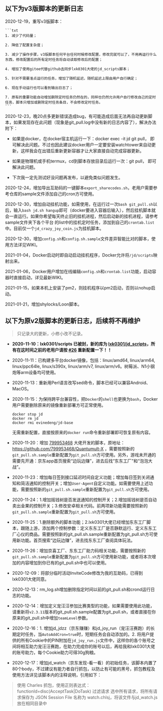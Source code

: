 ## 以下为v3版脚本的更新日志

2020-12-19，重写v3版脚本：

    ```txt
    1. 减少了代码量；

    2. 降低了配置复杂度；

    3. 减少了操作步骤，v3版脚本任何平台任何时候修改配置，修改完就可以了，不用再运行什么东西，修改配置后的所有定时任务将自动读取修改后的配置；

    4. 增加了使用gitee代替github去同步lxk0301大佬的jd_scripts脚本；

    5. 针对不需要准点运行的任务，增加了随机延迟，随机延迟上限由用户自行确定；

    6. 现在手动运行也可以看到输出日志了；

    7. 原有的重要功能自动增加删除定时任务仍然在的，同样也仍然允许用户自行修改自己的定时任务，脚本只增加或删除定时任务条目，不会修改定时任务。
    ```

2020-12-23，晚20点多更新错误造成bug，有可能造成后面无法再自动更新脚本，如果发现存在此问题（现象是git_pull.log中没有新的日志内容了），解决办法附下：

- 如果是docker，在docker宿主机运行一下：docker exec -it jd git pull， 即可解决此问题。不过也因此建议docker用户一定要安装watchtower来自动更新，这样我会在出错后重新更新容器才让大家直接自动完成容器更新。

- 如果是物理机或手机termux，cd到脚本存放目录后运行一次：git pull， 即可解决此问题。

- 下次我一定先测试好没问题再发布，以避免类似问题发生。

2020-12-24，增加导出互助码的一键脚本`export_sharecodes.sh`，老用户需要参考仓库的sample文件添加自己的cron方可使用。

2020-12-30，增加自动挂机功能，如需使用，在运行过一次`bash git_pull.sh`以后，输入`bash jd.sh hangup`即可（docker要进入容器后输入），然后挂机脚本就会一直运行。如果你希望每天终止旧的挂机进程，然后启动新的挂机进程，请参考sample文件夹下各个平台 的list中的挂机定时任务，添加到自己的`crontab.list`中。目前仅一个`jd_crazy_joy_coin.js`为挂机脚本。

2020-12-30，增加`config.sh`和`config.sh.sample`文件差异智能比对的脚本，使用方法详见WIKI。

2021-01-04，Docker启动时即自动启动挂机程序，Docker允许将`/jd/scripts`映射出来。

2021-01-06，Docker用户增加在线编辑`config.sh`和`crontab.list`功能，启动容器时直接启动，详见最新WIKI。

2021-01-15，如果本机上安装了pm2，则挂机程序以pm2启动，否则以nohup启动。

2021-01-21，增加shylocks/Loon脚本。

## 以下为原v2版脚本的更新日志，后续将不再维护

> 只记录大的更新，小修小改不记录。

- **2020-11-10：lxk0301/scripts 已被封，新的库为 [lxk0301/jd_scripts](https://github.com/LXK9301/jd_scripts)，所有在这时间之前的老用户请按 [#26](https://github.com/EvineDeng/jd-base/issues/26) 重新配置一下！！**

- 2020-11-11：已构建多平台docker镜像，包括：linux/amd64, linux/arm64, linux/ppc64le, linux/s390x, linux/arm/v7, linux/arm/v6。树莓派、N1小钢炮等arm设备均可使用。

- 2020-11-13：重新用Perl语言改写sed命令，脚本已经可以兼容Android、MacOS。

- 2020-11-15：为保持跨平台兼容性，把`Docker`的`shell`也更换为`bash`，Docker用户需要删除原来的镜像重新部署方可正常使用。
    ```shell
    docker stop jd
    docker rm jd 
    docker rmi evinedeng/jd-base
    ```
    无需重新配置，直接按原来的`docker run`命令重新部署即可恢复原有内容。

- 2020-11-20：增加 [799953468](https://github.com/799953468) 大佬开发的脚本，原地址：https://github.com/799953468/Quantumult-X ，需要按照新的`git_pull.sh.sample`重新配置为`git_pull.sh`方可使用。另外，游戏未开通的需要先开通：京东app首页搜索“边玩边赚”，进去后找“东东工厂”和“泡泡大战”。

- 2020-11-23：增加每日签到接口延迟时间自定义功能；增加每日签到关闭通知和简洁通知的控制开关；增加`User-Agent`自定义功能。如需要使用上述功能，需要按照新的`git_pull.sh.sample`重新配置为`git_pull.sh`方可使用。

- 2020-11-24：1.增加摇钱树是否发送通知的控制开关；2.增加摇钱树是否自动卖出金果的控制开关；3.修改安卓相关代码。前两项新功能需要按照新的`git_pull.sh.sample`重新配置为`git_pull.sh`方可使用。

- 2020-11-25：1.删除额外的脚本功能；2.lxk0301大佬已经增加东东工厂脚本，跟随上游，添加两个控制参数：定义东东工厂是否静默运行、定义东东工厂心仪的商品。需要按照新的git_pull.sh.sample重新配置为git_pull.sh方可使用新功能。首页搜索“边玩边赚”，进去找东东工厂查阅具体玩法。

- 2020-11-26：增加京喜工厂、东东工厂助力码相关功能，需要按照新的`git_pull.sh.sample`重新配置为`git_pull.sh`方可使用新功能，或者将本次增加的内容增加到你已有的git_pull.sh中也可以使用。

- 2020-12-09：将部分临时活动InviteCode修改为我的互助码，已得到lxk0301大佬同意。

- 2020-12-13：rm_log.sh增加删除指定时间以前的git_pull.sh和crond运行日志的功能。

- 2020-12-14：增加定义宠汪汪参加比赛类型的功能，如果需要使用此功能，请重新将`v2.3.11`版本的git_pull.sh.sample配置为git_pull.sh，或者直接在你原来的git_pull.sh中增加`teamLevel`参数。

- 2020-12-16：1. 增加jd_jdzz（京东赚赚）和jd_joy_run（宠汪汪赛跑）的长期定时任务，当`AutoAddCron=true`时，短期任务会自动添加的。2. 将用户提供的所有Cookie中的PIN附加在`jd_joy_run.js`文件中，这样你的各个账号之间将相互助力宠汪汪赛跑，在助力完成你的账号以后，再给我和lxk0301大佬的账号助力，每个Cookie助力可得30g狗粮。

- 2020-12-17：增加jd_watch（京东发现-看一看）的初始任务，该脚本内置了80个body，不过建议有能力者自行抓包，以防止有可能的黑号，抓包教程及使用方法详见该脚本内的注释说明，引用如下：

> 使用 Charles 抓包，使用正则表达式：functionId=disc(AcceptTask|DoTask) 过滤请求
> 选中所有请求，将所有请求保存为 JSON Session File 名称为 watch.chlsj，将该文件与jd_watch.js放在相同目录中


